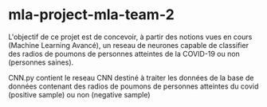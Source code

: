 # mla-project-mla-team-2
L'objectif de ce projet est de concevoir, à partir des notions vues en cours (Machine Learning Avancé), un reseau de neurones capable de classifier des radios de poumons de personnes atteintes de la COVID-19 ou non (personnes saines). 

CNN.py contient le reseau CNN destiné à traiter les données de la base de données contenant des radios de poumons de personnes atteintes du covid (positive sample) ou non (negative sample)
